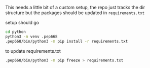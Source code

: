 This needs a little bit of a custom setup, the repo just tracks the dir structure but the packages should be updated in `requirements.txt`

setup should go
```bash
cd python
python3 -m venv .pep668
.pep668/bin/python3 -m pip install -r requirements.txt
```

to update requirements.txt
```bash
.pep668/bin/python3 -m pip freeze > requirements.txt
```
